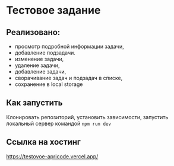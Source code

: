 # Тестовое задание

## Реализовано:

- просмотр подробной информации задачи,
- добавление подзадачи.
- изменение задачи,
- удаление задачи,
- добавление задачи,
- сворачивание задач и подзадач в списке,
- сохранение в local storage

## Как запустить

Клонировать репозиторий, установить зависимости, запустить локальный сервер командой `npm run dev`

## Ссылка на хостинг

https://testovoe-apricode.vercel.app/
